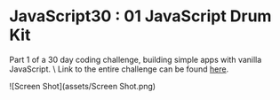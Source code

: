# JavaScript30 : 01 JavaScript Drum Kit
Part 1 of a 30 day coding challenge, building simple apps with vanilla JavaScript. \\
Link to the entire challenge can be found [here](https://javascript30.com/).

![Screen Shot](assets/Screen Shot.png)
